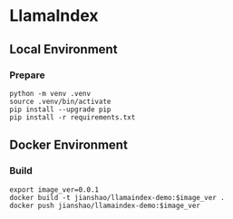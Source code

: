 # LlamaIndex

## Local Environment

### Prepare
~~~ shell
python -m venv .venv
source .venv/bin/activate
pip install --upgrade pip
pip install -r requirements.txt
~~~

## Docker Environment

### Build
~~~ shell
export image_ver=0.0.1
docker build -t jianshao/llamaindex-demo:$image_ver .
docker push jianshao/llamaindex-demo:$image_ver
~~~
